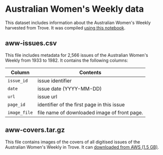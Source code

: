 # Australian Women's Weekly data

This dataset includes information about the Australian Women's Weekly harvested from Trove. It was compiled [using this notebook](https://glam-workbench.net/trove-newspapers/harvest-aww-covers-and-newspaper-front-pages/).

## aww-issues.csv

This file includes metadata for 2,566 issues of the Australian Women's Weekly from 1933 to 1982. It contains the following columns:

| Column | Contents |
|--------|----------|
`issue_id` | issue identifier
`date` | issue date (YYYY-MM-DD)
`url` | issue url
`page_id` | identifier of the first page in this issue
`image_file` | file name of downloaded image of front page.


## aww-covers.tar.gz

This file contains images of the covers of all digitised issues of the Australian Women's Weekly in Trove. It can [downloaded from AWS (1.5 GB)](https://glam-workbench.s3.ap-southeast-2.amazonaws.com/aww-covers.tar.gz).